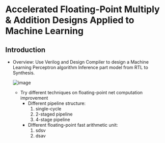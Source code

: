 # Accelerated Floating-Point Multiply & Addition Designs Applied to Machine Learning
## Introduction
* Overview: Use Verilog and Design Compiler to design a Machine Learning Perceptron algorithm Inference part model from RTL to Synthesis.

  ![image](https://github.com/user-attachments/assets/5f2317cd-880b-4796-a4de-62b68cca2d90)

  * Try different techniques on floating-point net computation improvement
    * Different pipeline structure:
      1. single-cycle
      2. 2-staged pipeline
      3. 4-stage pipeline
    * DIfferent floating-point fast arithmetic unit:
      1. sdsv
      3. dsav



